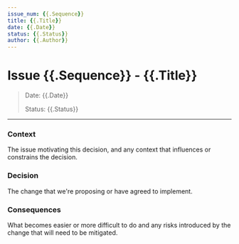 ```yaml
---
issue_num: {{.Sequence}}
title: {{.Title}}
date: {{.Date}}
status: {{.Status}}
author: {{.Author}}
---
```


# Issue {{.Sequence}} - {{.Title}}

> Date: {{.Date}}
>
> Status: {{.Status}}
___

### Context

The issue motivating this decision, and any context that influences or constrains the decision.

### Decision

The change that we're proposing or have agreed to implement.

### Consequences

What becomes easier or more difficult to do and any risks introduced by the change that will need to be mitigated.